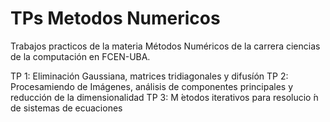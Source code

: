 # TPs Metodos Numericos

Trabajos practicos de la materia Métodos Numéricos de la carrera ciencias de la computación en FCEN-UBA.

TP 1: Eliminación Gaussiana, matrices tridiagonales y difusíón
TP 2: Procesamiendo de Imágenes, análisis de componentes principales y reducción de la dimensionalidad
TP 3: M ́etodos iterativos para resolucio ́n de sistemas de ecuaciones
